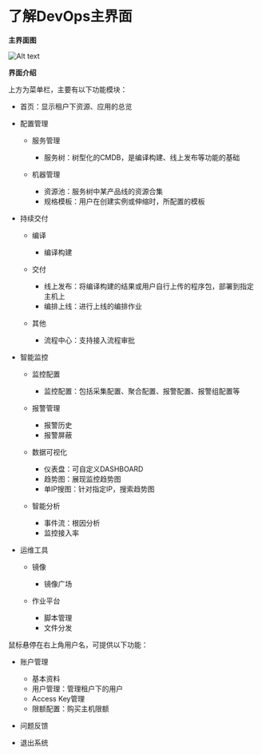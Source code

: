 # 了解DevOps主界面

**主界面图**
 
![Alt text](https://github.com/jdcloudcom/cn/blob/DevOps/image/DevOps/Operation3.png)

**界面介绍**

上方为菜单栏，主要有以下功能模块：

- 首页：显示租户下资源、应用的总览

- 配置管理
  - 服务管理
    * 服务树：树型化的CMDB，是编译构建、线上发布等功能的基础
    
  - 机器管理  
    * 资源池：服务树中某产品线的资源合集
    * 规格模板：用户在创建实例或伸缩时，所配置的模板
    
- 持续交付

  - 编译  
    * 编译构建
    
  - 交付  
    * 线上发布：将编译构建的结果或用户自行上传的程序包，部署到指定主机上
    * 编排上线：进行上线的编排作业
    
  - 其他  
    * 流程中心：支持接入流程审批
    
- 智能监控

  - 监控配置  
    * 监控配置：包括采集配置、聚合配置、报警配置、报警组配置等
    
  - 报警管理  
    * 报警历史
    * 报警屏蔽
    
  - 数据可视化  
    * 仪表盘：可自定义DASHBOARD
    * 趋势图：展现监控趋势图
    * 单IP搜图：针对指定IP，搜索趋势图
    
  - 智能分析  
    * 事件流：根因分析
    * 监控接入率
    
- 运维工具

  - 镜像  
    * 镜像广场
    
  - 作业平台  
    * 脚本管理
    * 文件分发

鼠标悬停在右上角用户名，可提供以下功能：

- 账户管理
  - 基本资料
  - 用户管理：管理租户下的用户
  - Access Key管理
  - 限额配置：购买主机限额
  
- 问题反馈

- 退出系统
